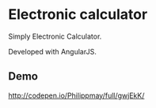 # Electronic calculator

Simply Electronic Calculator.

Developed with AngularJS.

## Demo
http://codepen.io/Philippmay/full/gwjEkK/